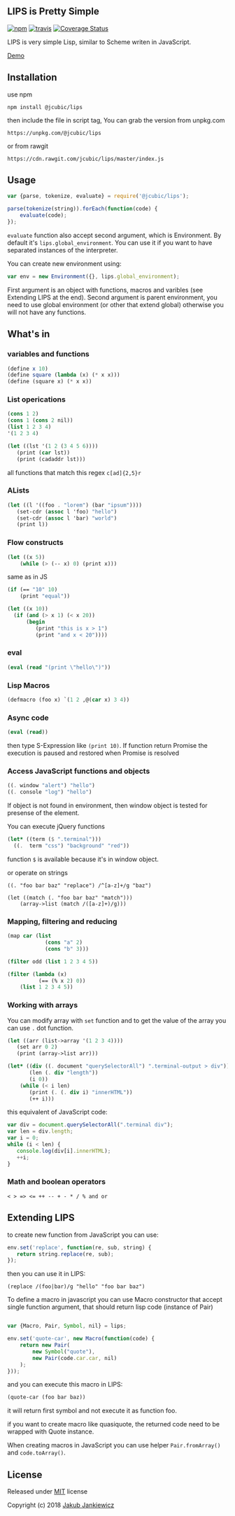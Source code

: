 ## LIPS is Pretty Simple

[![npm](https://img.shields.io/badge/npm-0.1.0-blue.svg)](https://www.npmjs.com/package/@jcubic/lips)
[![travis](https://travis-ci.org/jcubic/jquery.terminal.svg?branch=devel)](https://travis-ci.org/jcubic/jquery.terminal)
[![Coverage Status](https://coveralls.io/repos/github/jcubic/lips/badge.svg?branch=devel)](https://coveralls.io/github/jcubic/lips?branch=devel)



LIPS is very simple Lisp, similar to Scheme writen in JavaScript.

[Demo](https://codepen.io/jcubic/full/LQBaaV/)

## Installation

use npm

```
npm install @jcubic/lips
```

then include the file in script tag, You can grab the version from unpkg.com

```
https://unpkg.com/@jcubic/lips
```

or from rawgit

```
https://cdn.rawgit.com/jcubic/lips/master/index.js
```

## Usage

```javascript
var {parse, tokenize, evaluate} = require('@jcubic/lips');

parse(tokenize(string)).forEach(function(code) {
    evaluate(code);
});
```

`evaluate` function also accept second argument, which is Environment.
By default it's `lips.global_environment`. You can use it if you want to
have separated instances of the interpreter.

You can create new environment using:

```javascript
var env = new Environment({}, lips.global_environment);
```

First argument is an object with functions, macros and varibles (see Extending LIPS at the end).
Second argument is parent environment, you need to use global environment (or other that extend global)
otherwise you will not have any functions.

## What's in

### variables and functions

```scheme
(define x 10)
(define square (lambda (x) (* x x)))
(define (square x) (* x x))
```

### List operications

```scheme
(cons 1 2)
(cons 1 (cons 2 nil))
(list 1 2 3 4)
'(1 2 3 4)

(let ((lst '(1 2 (3 4 5 6))))
   (print (car lst))
   (print (cadaddr lst)))
```

all functions that match this regex `c[ad]{2,5}r`

### ALists

```scheme
(let ((l '((foo . "lorem") (bar "ipsum"))))
   (set-cdr (assoc l 'foo) "hello")
   (set-cdr (assoc l 'bar) "world")
   (print l))
```

### Flow constructs

```scheme
(let ((x 5))
    (while (> (-- x) 0) (print x)))
```

same as in JS

```scheme
(if (== "10" 10)
    (print "equal"))

(let ((x 10))
  (if (and (> x 1) (< x 20))
      (begin
         (print "this is x > 1")
         (print "and x < 20"))))
```

### eval

```scheme
(eval (read "(print \"hello\")"))
```

### Lisp Macros

```scheme
(defmacro (foo x) `(1 2 ,@(car x) 3 4))
```

### Async code

```scheme
(eval (read))
```

then type S-Expression like `(print 10)`. If function return Promise
the execution is paused and restored when Promise is resolved


### Access JavaScript functions and objects

```scheme
((. window "alert") "hello")
((. console "log") "hello")
```

If object is not found in environment, then window object is tested for
presense of the element.

You can execute jQuery functions

```scheme
(let* ((term ($ ".terminal")))
  ((.  term "css") "background" "red"))
```

function `$` is available because it's in window object.

or operate on strings

```
((. "foo bar baz" "replace") /^[a-z]+/g "baz")

(let ((match (. "foo bar baz" "match")))
    (array->list (match /([a-z]+)/g)))
```

### Mapping, filtering and reducing

```scheme
(map car (list
            (cons "a" 2)
            (cons "b" 3)))

(filter odd (list 1 2 3 4 5))

(filter (lambda (x)
          (== (% x 2) 0))
    (list 1 2 3 4 5))
```

### Working with arrays

You can modify array with `set` function and to get the value of the array you can use `.` dot function.

```scheme
(let ((arr (list->array '(1 2 3 4))))
   (set arr 0 2)
   (print (array->list arr)))

(let* ((div ((. document "querySelectorAll") ".terminal-output > div"))
       (len (. div "length"))
       (i 0))
    (while (< i len)
       (print (. (. div i) "innerHTML"))
       (++ i)))
```

this equivalent of JavaScript code:

```javascript
var div = document.querySelectorAll(".terminal div");
var len = div.length;
var i = 0;
while (i < len) {
   console.log(div[i].innerHTML);
   ++i;
}
```

### Math and boolean operators

`< > => <= ++ -- + - * / % and or`

## Extending LIPS

to create new function from JavaScript you can use:

```javascript
env.set('replace', function(re, sub, string) {
   return string.replace(re, sub);
});
```

then you can use it in LIPS:

```
(replace /(foo|bar)/g "hello" "foo bar baz")
```

To define a macro in javascript you can use Macro constructor that accept
single function argument, that should return lisp code (instance of Pair)

```javascript

var {Macro, Pair, Symbol, nil} = lips;

env.set('quote-car', new Macro(function(code) {
    return new Pair(
        new Symbol("quote"),
        new Pair(code.car.car, nil)
    );
}));
```

and you can execute this macro in LIPS:

```scheme
(quote-car (foo bar baz))
```

it will return first symbol and not execute it as function foo.

if you want to create macro like quasiquote, the returned code need to be wrapped with
Quote instance.

When creating macros in JavaScript you can use helper `Pair.fromArray()`
and `code.toArray()`.

## License

Released under [MIT](http://opensource.org/licenses/MIT) license

Copyright (c) 2018 [Jakub Jankiewicz](http://jcubic.pl/jakub-jankiewicz)
